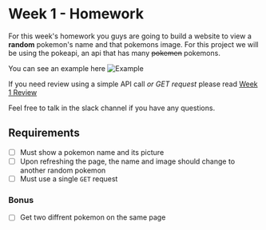 # Week 1 - Homework

For this week's homework you guys are going to build a website to view a **random** pokemon's name and that pokemons image. For this project we will be using the pokeapi, an api that has many ~~pokemen~~ pokemons.

You can see an example here
![Example](https://i.gyazo.com/dc426e3bcd31714495e92d88633a9017.gif)

If you need review using a simple API call *or GET request* please read [Week 1 Review](Week1.md)

Feel free to talk in the slack channel if you have any questions.

## Requirements
- [ ] Must show a pokemon name and its picture
- [ ] Upon refreshing the page, the name and image should change to another random pokemon
- [ ] Must use a single `GET` request

### Bonus
- [ ] Get two diffrent pokemon on the same page
